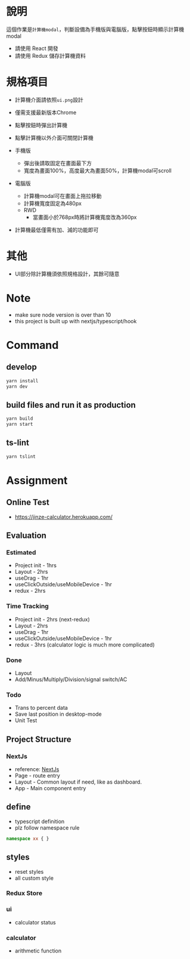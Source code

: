 # 說明
這個作業是`計算機modal`，判斷設備為手機版與電腦版，點擊按鈕時顯示計算機modal

- 請使用 React 開發
- 請使用 Redux 儲存計算機資料

# 規格項目
- 計算機介面請依照`ui.png`設計

- 僅需支援最新版本Chrome
- 點擊按鈕時彈出計算機
- 點擊計算機以外介面可關閉計算機

- 手機版
  - 彈出後請取固定在畫面最下方
  - 寬度為畫面100%，高度最大為畫面50%，計算機modal可scroll

- 電腦版
  - 計算機modal可在畫面上拖拉移動
  - 計算機寬度固定為480px
  - RWD
    - 當畫面小於768px時將計算機寬度改為360px
- 計算機最低僅需有加、減的功能即可

# 其他
- UI部分除計算機須依照規格設計，其餘可隨意


# Note
* make sure node version is over than 10
* this project is built up with nextjs/typescript/hook

# Command

## develop

``` sh
yarn install
yarn dev
```

## build files and run it as production
```sh
yarn build
yarn start
```

## ts-lint
```sh
yarn tslint
```

# Assignment

## Online Test
* https://jinze-calculator.herokuapp.com/

## Evaluation

### Estimated
* Project init - 1hrs
* Layout - 2hrs
* useDrag - 1hr
* useClickOutside/useMobileDevice - 1hr
* redux - 2hrs

### Time Tracking
* Project init - 2hrs (next-redux)
* Layout - 2hrs
* useDrag - 1hr
* useClickOutside/useMobileDevice - 1hr
* redux - 3hrs (calculator logic is much more complicated)

### Done
* Layout
* Add/Minus/Multiply/Division/signal switch/AC

### Todo 
* Trans to percent data
* Save last position in desktop-mode
* Unit Test

## Project Structure 

### NextJs  
* reference: [NextJs](https://nextjs.org/)
* Page - route entry
* Layout - Common layout if need, like as dashboard.
* App - Main component entry

## define
* typescript definition
* plz follow namespace rule
```typescript
namespace xx { }
```

## styles 
* reset styles
* all custom style

### Redux Store
### ui
* calculator status

### calculator
* arithmetic function
